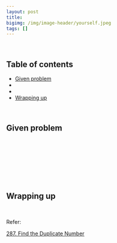 ```yaml
---
layout: post
title: 
bigimg: /img/image-header/yourself.jpeg
tags: []
---
```





<br>

## Table of contents
- [Given problem](#given-problem)
- []()
- []()
- [Wrapping up](#wrapping-up)


<br>

## Given problem






<br>

## 






<br>

## 





<br>

## Wrapping up




<br>

Refer:

[287. Find the Duplicate Number](https://leetcode.com/problems/find-the-duplicate-number)